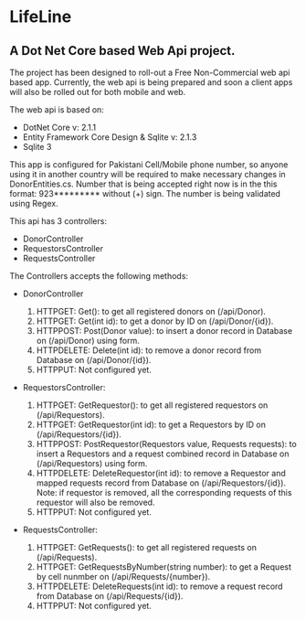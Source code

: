 # LifeLine

## A Dot Net Core based Web Api project.


The project has been designed to roll-out a Free Non-Commercial web api based app. Currently, the web api is being prepared and soon a client apps will also be rolled out for both mobile and web.

The web api is based on:

* DotNet Core v: 2.1.1
* Entity Framework Core Design & Sqlite v: 2.1.3
* Sqlite 3

This app is configured for Pakistani Cell/Mobile phone number, so anyone using it in another country will be required to make necessary changes in DonorEntities.cs. Number that is being accepted right now is in the this format: 923********* without (+) sign. The number is being validated using Regex.

This api has 3 controllers:
* DonorController
* RequestorsController
* RequestsController


The Controllers accepts the following methods:
* DonorController
    1. HTTPGET:     Get(): to get all registered donors on (/api/Donor).
    2. HTTPGET:     Get(int id): to get a donor by ID on (/api/Donor/{id}).
    3. HTTPPOST:    Post(Donor value): to insert a donor record in Database on (/api/Donor) using form.
    4. HTTPDELETE:  Delete(int id): to remove a donor record from Database on (/api/Donor/{id}).
    5. HTTPPUT:     Not configured yet.
    
* RequestorsController:
    1. HTTPGET:     GetRequestor(): to get all registered requestors on (/api/Requestors).
    2. HTTPGET:     GetRequestor(int id): to get a Requestors by ID on (/api/Requestors/{id}).
    3. HTTPPOST:    PostRequestor(Requestors value, Requests requests): to insert a Requestors and a request combined record in Database on (/api/Requestors) using form.
    4. HTTPDELETE:  DeleteRequestor(int id): to remove a Requestor and mapped requests record from Database on (/api/Requestors/{id}). Note: if requestor is removed, all the corresponding requests of this requestor will also be removed.
    5. HTTPPUT:     Not configured yet.

* RequestsController:
    1. HTTPGET:     GetRequests(): to get all registered requests on (/api/Requests).
    2. HTTPGET:     GetRequestsByNumber(string number): to get a Request by cell nunmber on (/api/Requests/{number}).
    3. HTTPDELETE:  DeleteRequests(int id): to remove a request record from Database on (/api/Requests/{id}).
    5. HTTPPUT:     Not configured yet.